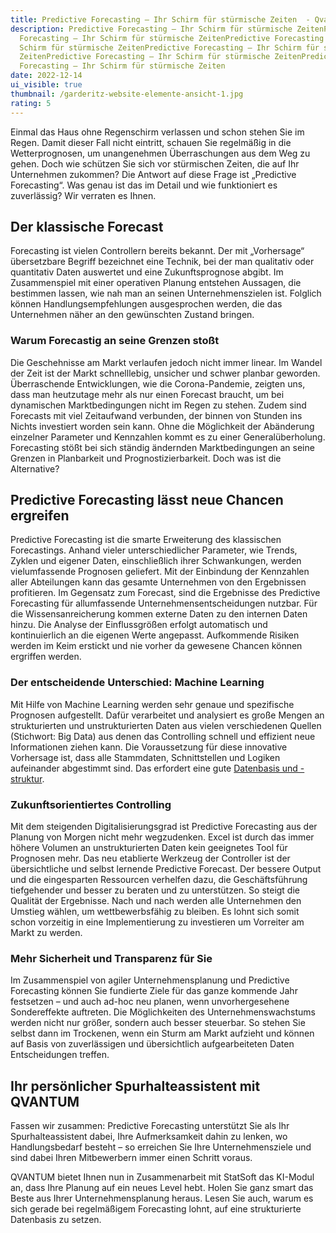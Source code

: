 ```yaml
---
title: Predictive Forecasting – Ihr Schirm für stürmische Zeiten  - Qvantum Test Blog
description: Predictive Forecasting – Ihr Schirm für stürmische ZeitenPredictive
  Forecasting – Ihr Schirm für stürmische ZeitenPredictive Forecasting – Ihr
  Schirm für stürmische ZeitenPredictive Forecasting – Ihr Schirm für stürmische
  ZeitenPredictive Forecasting – Ihr Schirm für stürmische ZeitenPredictive
  Forecasting – Ihr Schirm für stürmische Zeiten
date: 2022-12-14
ui_visible: true
thumbnail: /garderitz-website-elemente-ansicht-1.jpg
rating: 5
---
```

Einmal das Haus ohne Regenschirm verlassen und schon stehen Sie im Regen. Damit dieser Fall nicht eintritt, schauen Sie regelmäßig in die Wetterprognosen, um unangenehmen Überraschungen aus dem Weg zu gehen. Doch wie schützen Sie sich vor stürmischen Zeiten, die auf Ihr Unternehmen zukommen? Die Antwort auf diese Frage ist „Predictive Forecasting“. Was genau ist das im Detail und wie funktioniert es zuverlässig? Wir verraten es Ihnen.



## Der klassische Forecast

Forecasting ist vielen Controllern bereits bekannt. Der mit „Vorhersage“ übersetzbare Begriff bezeichnet eine Technik, bei der man qualitativ oder quantitativ Daten auswertet und eine Zukunftsprognose abgibt. Im Zusammenspiel mit einer operativen Planung entstehen Aussagen, die bestimmen lassen, wie nah man an seinen Unternehmenszielen ist. Folglich können Handlungsempfehlungen ausgesprochen werden, die das Unternehmen näher an den gewünschten Zustand bringen.

### Warum Forecastig an seine Grenzen stoßt

Die Geschehnisse am Markt verlaufen jedoch nicht immer linear. Im Wandel der Zeit ist der Markt schnelllebig, unsicher und schwer planbar geworden.  Überraschende Entwicklungen, wie die Corona-Pandemie, zeigten uns, dass man heutzutage mehr als nur einen Forecast braucht, um bei dynamischen Marktbedingungen nicht im Regen zu stehen. Zudem sind Forecasts mit viel Zeitaufwand verbunden, der binnen von Stunden ins Nichts investiert worden sein kann. Ohne die Möglichkeit der Abänderung einzelner Parameter und Kennzahlen kommt es zu einer Generalüberholung. Forecasting stößt bei sich ständig ändernden Marktbedingungen an seine Grenzen in Planbarkeit und Prognostizierbarkeit. Doch was ist die Alternative?



## Predictive Forecasting lässt neue Chancen ergreifen

Predictive Forecasting ist die smarte Erweiterung des klassischen Forecastings. Anhand vieler unterschiedlicher Parameter, wie Trends, Zyklen und eigener Daten, einschließlich ihrer Schwankungen, werden vielumfassende Prognosen geliefert. Mit der Einbindung der Kennzahlen aller Abteilungen kann das gesamte Unternehmen von den Ergebnissen profitieren. Im Gegensatz zum Forecast, sind die Ergebnisse des Predictive Forecasting für allumfassende Unternehmensentscheidungen nutzbar. Für die Wissensanreicherung kommen externe Daten zu den internen Daten hinzu. Die Analyse der Einflussgrößen erfolgt automatisch und kontinuierlich an die eigenen Werte angepasst. Aufkommende Risiken werden im Keim erstickt und nie vorher da gewesene Chancen können ergriffen werden.

### Der entscheidende Unterschied: Machine Learning

Mit Hilfe von Machine Learning werden sehr genaue und spezifische Prognosen aufgestellt. Dafür verarbeitet und analysiert es große Mengen an strukturierten und unstrukturierten Daten aus vielen verschiedenen Quellen (Stichwort: Big Data) aus denen das Controlling schnell und effizient neue Informationen ziehen kann. Die Voraussetzung für diese innovative Vorhersage ist, dass alle Stammdaten, Schnittstellen und Logiken aufeinander abgestimmt sind. Das erfordert eine gute [Datenbasis und -struktur](#).


### Zukunftsorientiertes Controlling

Mit dem steigenden Digitalisierungsgrad ist Predictive Forecasting aus der Planung von Morgen nicht mehr wegzudenken. Excel ist durch das immer höhere Volumen an unstrukturierten Daten kein geeignetes Tool für Prognosen mehr. Das neu etablierte Werkzeug der Controller ist der übersichtliche und selbst lernende Predictive Forecast. Der bessere Output und die eingesparten Ressourcen verhelfen dazu, die Geschäftsführung tiefgehender und besser zu beraten und zu unterstützen. So steigt die Qualität der Ergebnisse. Nach und nach werden alle Unternehmen den Umstieg wählen, um wettbewerbsfähig zu bleiben. Es lohnt sich somit schon vorzeitig in eine Implementierung zu investieren um Vorreiter am Markt zu werden.

### Mehr Sicherheit und Transparenz für Sie

Im Zusammenspiel von agiler Unternehmensplanung und Predictive Forecasting können Sie fundierte Ziele für das ganze kommende Jahr festsetzen – und auch ad-hoc neu planen, wenn unvorhergesehene Sondereffekte auftreten. Die Möglichkeiten des Unternehmenswachstums werden nicht nur größer, sondern auch besser steuerbar. So stehen Sie selbst dann im Trockenen, wenn ein Sturm am Markt aufzieht und können auf Basis von zuverlässigen und übersichtlich aufgearbeiteten Daten Entscheidungen treffen.



## Ihr persönlicher Spurhalteassistent mit QVANTUM

Fassen wir zusammen: Predictive Forecasting unterstützt Sie als Ihr Spurhalteassistent dabei, Ihre Aufmerksamkeit dahin zu lenken, wo Handlungsbedarf besteht – so erreichen Sie Ihre Unternehmensziele und sind dabei Ihren Mitbewerbern immer einen Schritt voraus.

QVANTUM bietet Ihnen nun in Zusammenarbeit mit StatSoft das KI-Modul an, dass Ihre Planung auf ein neues Level hebt. Holen Sie ganz smart das Beste aus Ihrer Unternehmensplanung heraus. Lesen Sie auch, warum es sich gerade bei regelmäßigem Forecasting lohnt, auf eine strukturierte Datenbasis zu setzen.

